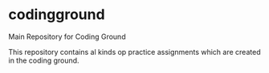# codingground
Main Repository for Coding Ground

This repository contains al kinds op practice assignments which are created in the coding ground.
